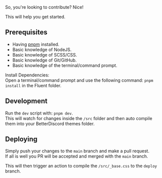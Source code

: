 So, you're looking to contribute? Nice!

This will help you get started.

## Prerequisites
- Having [pnpm](https://pnpm.io/) installed.
- Basic knowledge of NodeJS.
- Basic knowledge of SCSS/CSS.
- Basic knowledge of Git/GitHub.
- Basic knowledge of the terminal/command prompt.

Install Dependencies:  
Open a terminal/command prompt and use the following command: `pnpm install` in the Fluent folder.

## Development
Run the `dev` script with: `pnpm dev`.  
This will watch for changes inside the `/src` folder and then auto compile them into your BetterDiscord themes folder.

## Deploying
Simply push your changes to the `main` branch and make a pull request.  
If all is well you PR will be accepted and merged with the `main` branch.  

This will then trigger an action to compile the `/src/_base.css` to the `deploy` branch.
